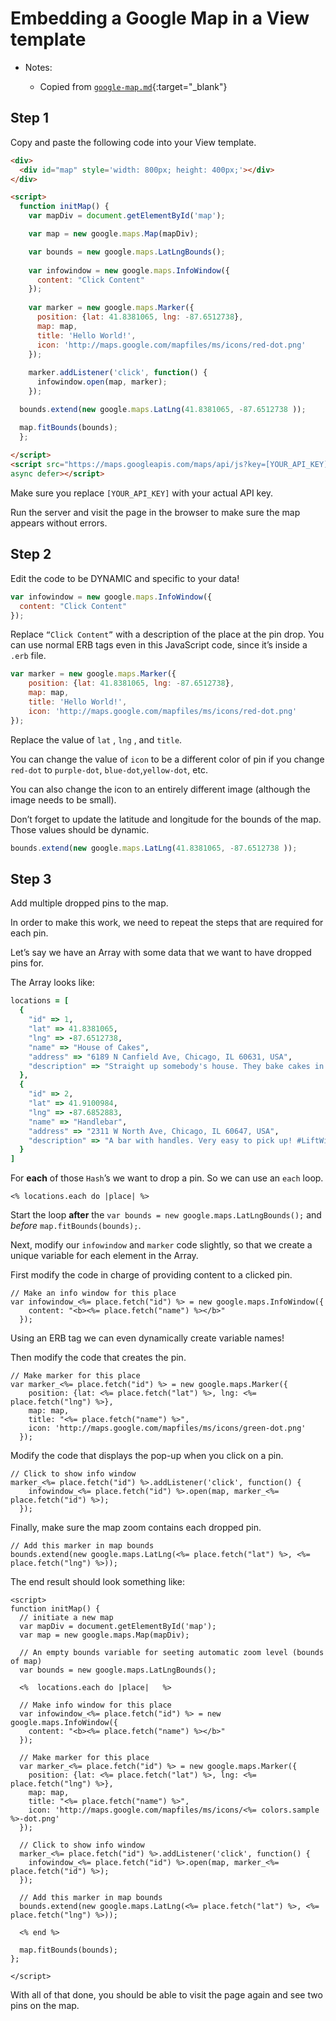 # Embedding a Google Map in a View template

- Notes:

  - Copied from [`google-map.md`](https://github.com/firstdraft/appdev-chapters/blob/benp-edits/google-map.md){:target="_blank"}

## Step 1

Copy and paste the following code into your View template.

```html
<div>
  <div id="map" style='width: 800px; height: 400px;'></div>
</div>

<script>
  function initMap() {
    var mapDiv = document.getElementById('map');

    var map = new google.maps.Map(mapDiv);

    var bounds = new google.maps.LatLngBounds();
    
    var infowindow = new google.maps.InfoWindow({
      content: "Click Content" 
    });
    
    var marker = new google.maps.Marker({
      position: {lat: 41.8381065, lng: -87.6512738}, 
      map: map,
      title: 'Hello World!',
      icon: 'http://maps.google.com/mapfiles/ms/icons/red-dot.png' 
    });
    
    marker.addListener('click', function() {
      infowindow.open(map, marker);
    });

  bounds.extend(new google.maps.LatLng(41.8381065, -87.6512738 ));

  map.fitBounds(bounds);
  };
  
</script>
<script src="https://maps.googleapis.com/maps/api/js?key=[YOUR_API_KEY]&callback=initMap"
async defer></script>
```

Make sure you replace `[YOUR_API_KEY]` with your actual API key.

Run the server and visit the page in the browser to make sure the map appears without errors.

## Step 2

Edit the code to be DYNAMIC and specific to your data!

```js
var infowindow = new google.maps.InfoWindow({
  content: "Click Content" 
});
```

Replace `“Click Content”` with a description of the place at the pin drop. You can use normal ERB tags even in this JavaScript code, since it’s inside a `.erb` file.

```js
var marker = new google.maps.Marker({
    position: {lat: 41.8381065, lng: -87.6512738}, 
    map: map,
    title: 'Hello World!',
    icon: 'http://maps.google.com/mapfiles/ms/icons/red-dot.png' 
});
```

Replace the value of `lat` , `lng` , and `title`.

You can change the value of `icon` to be a different color of pin if you change `red-dot` to `purple-dot`, `blue-dot`,`yellow-dot`, etc. 

You can also change the icon to an entirely different image (although the image needs to be small).

Don’t forget to update the latitude and longitude for the bounds of the map. Those values should be dynamic.

```js
bounds.extend(new google.maps.LatLng(41.8381065, -87.6512738 ));
```

## Step 3

Add multiple dropped pins to the map.

In order to make this work, we need to repeat the steps that are required for each pin.

Let’s say we have an Array with some data that we want to have dropped pins for.

The Array looks like:

```ruby
locations = [
  {
    "id" => 1,
    "lat" => 41.8381065,
    "lng" => -87.6512738,
    "name" => "House of Cakes",
    "address" => "6189 N Canfield Ave, Chicago, IL 60631, USA",
    "description" => "Straight up somebody's house. They bake cakes in their pajamas.",
  },
  {
    "id" => 2,
    "lat" => 41.9100984,
    "lng" => -87.6852883,
    "name" => "Handlebar",
    "address" => "2311 W North Ave, Chicago, IL 60647, USA",
    "description" => "A bar with handles. Very easy to pick up! #LiftWithYourBack",
  }
]
```

For **each** of those `Hash`’s we want to drop a pin. So we can use an `each` loop.

```erb
<% locations.each do |place| %>
```

Start the loop **after** the `var bounds = new google.maps.LatLngBounds();` and _before_ `map.fitBounds(bounds);`.

Next, modify our `infowindow` and `marker` code slightly, so that we create a unique variable for each element in the Array.

First modify the code in charge of providing content to a clicked pin.

```erb
// Make an info window for this place
var infowindow_<%= place.fetch("id") %> = new google.maps.InfoWindow({
    content: "<b><%= place.fetch("name") %></b>"
  });
```

Using an ERB tag we can even dynamically create variable names!

Then modify the code that creates the pin.

```erb
// Make marker for this place
var marker_<%= place.fetch("id") %> = new google.maps.Marker({
    position: {lat: <%= place.fetch("lat") %>, lng: <%= place.fetch("lng") %>},
    map: map,
    title: "<%= place.fetch("name") %>",
    icon: 'http://maps.google.com/mapfiles/ms/icons/green-dot.png'
  });

```

Modify the code that displays the pop-up when you click on a pin.

```erb
// Click to show info window
marker_<%= place.fetch("id") %>.addListener('click', function() {
    infowindow_<%= place.fetch("id") %>.open(map, marker_<%= place.fetch("id") %>);
  });

```

Finally, make sure the map zoom contains each dropped pin.

```erb
// Add this marker in map bounds
bounds.extend(new google.maps.LatLng(<%= place.fetch("lat") %>, <%= place.fetch("lng") %>));

```

The end result should look something like:

```erb
<script>
function initMap() {
  // initiate a new map
  var mapDiv = document.getElementById('map');
  var map = new google.maps.Map(mapDiv);

  // An empty bounds variable for seeting automatic zoom level (bounds of map)
  var bounds = new google.maps.LatLngBounds();

  <%  locations.each do |place|   %>

  // Make info window for this place
  var infowindow_<%= place.fetch("id") %> = new google.maps.InfoWindow({
    content: "<b><%= place.fetch("name") %></b>" 
  });

  // Make marker for this place
  var marker_<%= place.fetch("id") %> = new google.maps.Marker({
    position: {lat: <%= place.fetch("lat") %>, lng: <%= place.fetch("lng") %>},
    map: map,
    title: "<%= place.fetch("name") %>",
    icon: 'http://maps.google.com/mapfiles/ms/icons/<%= colors.sample %>-dot.png'
  });

  // Click to show info window
  marker_<%= place.fetch("id") %>.addListener('click', function() {
    infowindow_<%= place.fetch("id") %>.open(map, marker_<%= place.fetch("id") %>);
  });

  // Add this marker in map bounds
  bounds.extend(new google.maps.LatLng(<%= place.fetch("lat") %>, <%= place.fetch("lng") %>));

  <% end %>

  map.fitBounds(bounds);
};

</script>
```

With all of that done, you should be able to visit the page again and see two pins on the map.

